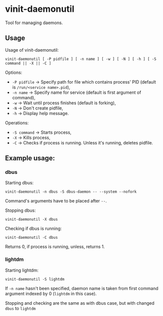 # vinit-daemonutil
Tool for managing daemons.

## Usage
Usage of vinit-daemonutil:
```
vinit-daemonutil [ -P pidfile ] [ -n name ] [ -w ] [ -N ] [ -h ] [ -S command || -X || -C ]
```

Options:
- `-P pidfile` -> Specify path for file which contains process' PID (default is `/run/<service name>.pid`),
- `-n name` -> Specify name for service (default is first argument of command),
- `-w` -> Wait until process finishes (default is forking),
- `-N` -> Don't create pidfile,
- `-h` -> Display help message.

Operations:
- `-S command` -> Starts process,
- `-X` -> Kills process,
- `-C` -> Checks if process is running. Unless it's running, deletes pidfile.

## Example usage:
### dbus
Starting dbus:
```
vinit-daemonutil -n dbus -S dbus-daemon -- --system --nofork
```
Command's arguments have to be placed after `--`.

Stopping dbus:
```
vinit-daemonutil -X dbus
```

Checking if dbus is running:
```
vinit-daemonutil -C dbus
```
Returns 0, if process is running, unless, returns 1.

### lightdm
Starting lightdm:
```
vinit-daemonutil -S lightdm
```
If `-n name` hasn't been specified, daemon name is taken from first command argument indexed by 0 (`lightdm` in this case).

Stopping and checking are the same as with dbus case, but with changed `dbus` to `lightdm`